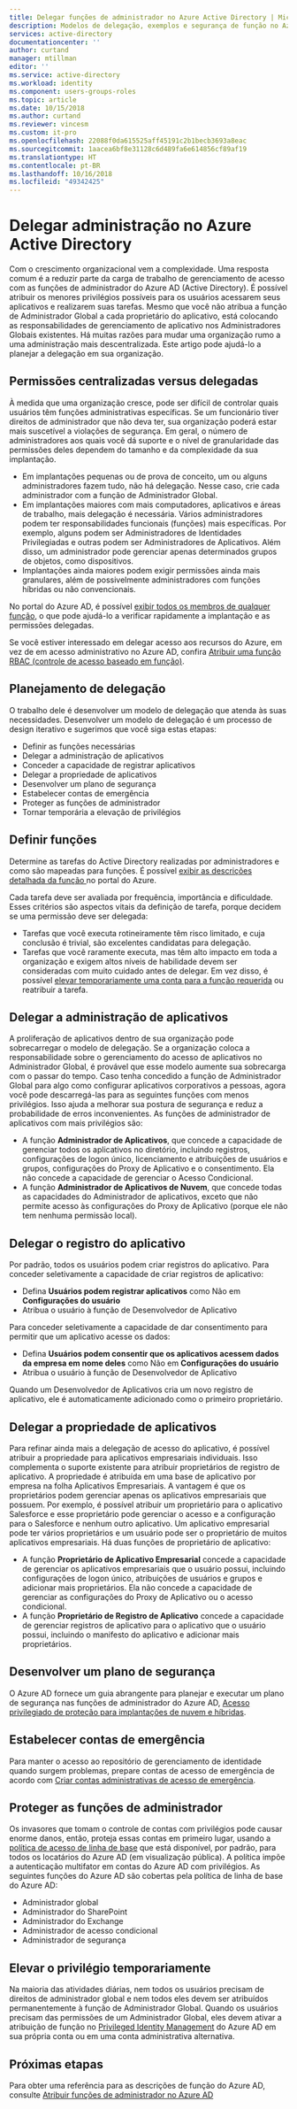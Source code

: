 ```yaml
---
title: Delegar funções de administrador no Azure Active Directory | Microsoft Docs
description: Modelos de delegação, exemplos e segurança de função no Azure Active Directory
services: active-directory
documentationcenter: ''
author: curtand
manager: mtillman
editor: ''
ms.service: active-directory
ms.workload: identity
ms.component: users-groups-roles
ms.topic: article
ms.date: 10/15/2018
ms.author: curtand
ms.reviewer: vincesm
ms.custom: it-pro
ms.openlocfilehash: 22088f0da615525aff45191c2b1becb3693a8eac
ms.sourcegitcommit: 1aacea6bf8e31128c6d489fa6e614856cf89af19
ms.translationtype: HT
ms.contentlocale: pt-BR
ms.lasthandoff: 10/16/2018
ms.locfileid: "49342425"
---
```

# <a name="delegate-administration-in-azure-active-directory"></a>Delegar administração no Azure Active Directory

Com o crescimento organizacional vem a complexidade. Uma resposta comum é a reduzir parte da carga de trabalho de gerenciamento de acesso com as funções de administrador do Azure AD (Active Directory). É possível atribuir os menores privilégios possíveis para os usuários acessarem seus aplicativos e realizarem suas tarefas. Mesmo que você não atribua a função de Administrador Global a cada proprietário do aplicativo, está colocando as responsabilidades de gerenciamento de aplicativo nos Administradores Globais existentes. Há muitas razões para mudar uma organização rumo a uma administração mais descentralizada. Este artigo pode ajudá-lo a planejar a delegação em sua organização.

<!--What about reporting? Who has which role and how do I audit?-->

## <a name="centralized-versus-delegated-permissions"></a>Permissões centralizadas versus delegadas

À medida que uma organização cresce, pode ser difícil de controlar quais usuários têm funções administrativas específicas. Se um funcionário tiver direitos de administrador que não deva ter, sua organização poderá estar mais suscetível a violações de segurança. Em geral, o número de administradores aos quais você dá suporte e o nível de granularidade das permissões deles dependem do tamanho e da complexidade da sua implantação.

* Em implantações pequenas ou de prova de conceito, um ou alguns administradores fazem tudo, não há delegação. Nesse caso, crie cada administrador com a função de Administrador Global.
* Em implantações maiores com mais computadores, aplicativos e áreas de trabalho, mais delegação é necessária. Vários administradores podem ter responsabilidades funcionais (funções) mais específicas. Por exemplo, alguns podem ser Administradores de Identidades Privilegiadas e outras podem ser Administradores de Aplicativos. Além disso, um administrador pode gerenciar apenas determinados grupos de objetos, como dispositivos.
* Implantações ainda maiores podem exigir permissões ainda mais granulares, além de possivelmente administradores com funções híbridas ou não convencionais.

No portal do Azure AD, é possível [exibir todos os membros de qualquer função](directory-manage-roles-portal.md), o que pode ajudá-lo a verificar rapidamente a implantação e as permissões delegadas.

Se você estiver interessado em delegar acesso aos recursos do Azure, em vez de em acesso administrativo no Azure AD, confira [Atribuir uma função RBAC (controle de acesso baseado em função)](../../role-based-access-control/role-assignments-portal.md).

## <a name="delegation-planning"></a>Planejamento de delegação

O trabalho dele é desenvolver um modelo de delegação que atenda às suas necessidades. Desenvolver um modelo de delegação é um processo de design iterativo e sugerimos que você siga estas etapas:

* Definir as funções necessárias
* Delegar a administração de aplicativos
* Conceder a capacidade de registrar aplicativos
* Delegar a propriedade de aplicativos
* Desenvolver um plano de segurança
* Estabelecer contas de emergência
* Proteger as funções de administrador
* Tornar temporária a elevação de privilégios

## <a name="define-roles"></a>Definir funções

Determine as tarefas do Active Directory realizadas por administradores e como são mapeadas para funções. É possível [exibir as descrições detalhada da função ](directory-manage-roles-portal.md) no portal do Azure.

Cada tarefa deve ser avaliada por frequência, importância e dificuldade. Esses critérios são aspectos vitais da definição de tarefa, porque decidem se uma permissão deve ser delegada:

* Tarefas que você executa rotineiramente têm risco limitado, e cuja conclusão é trivial, são excelentes candidatas para delegação.
* Tarefas que você raramente executa, mas têm alto impacto em toda a organização e exigem altos níveis de habilidade devem ser consideradas com muito cuidado antes de delegar. Em vez disso, é possível [elevar temporariamente uma conta para a função requerida](../active-directory-privileged-identity-management-configure.md) ou reatribuir a tarefa.

## <a name="delegate-app-administration"></a>Delegar a administração de aplicativos

A proliferação de aplicativos dentro de sua organização pode sobrecarregar o modelo de delegação. Se a organização coloca a responsabilidade sobre o gerenciamento do acesso de aplicativos no Administrador Global, é provável que esse modelo aumente sua sobrecarga com o passar do tempo. Caso tenha concedido a função de Administrador Global para algo como configurar aplicativos corporativos a pessoas, agora você pode descarregá-las para as seguintes funções com menos privilégios. Isso ajuda a melhorar sua postura de segurança e reduz a probabilidade de erros inconvenientes. As funções de administrador de aplicativos com mais privilégios são:

* A função **Administrador de Aplicativos**, que concede a capacidade de gerenciar todos os aplicativos no diretório, incluindo registros, configurações de logon único, licenciamento e atribuições de usuários e grupos, configurações do Proxy de Aplicativo e o consentimento. Ela não concede a capacidade de gerenciar o Acesso Condicional.
* A função **Administrador de Aplicativos de Nuvem**, que concede todas as capacidades do Administrador de aplicativos, exceto que não permite acesso às configurações do Proxy de Aplicativo (porque ele não tem nenhuma permissão local).

## <a name="delegate-app-registration"></a>Delegar o registro do aplicativo

Por padrão, todos os usuários podem criar registros do aplicativo. Para conceder seletivamente a capacidade de criar registros de aplicativo:

* Defina **Usuários podem registrar aplicativos** como Não em **Configurações do usuário**
* Atribua o usuário à função de Desenvolvedor de Aplicativo

Para conceder seletivamente a capacidade de dar consentimento para permitir que um aplicativo acesse os dados:

* Defina **Usuários podem consentir que os aplicativos acessem dados da empresa em nome deles** como Não em **Configurações do usuário**
* Atribua o usuário à função de Desenvolvedor de Aplicativo

Quando um Desenvolvedor de Aplicativos cria um novo registro de aplicativo, ele é automaticamente adicionado como o primeiro proprietário.

## <a name="delegate-app-ownership"></a>Delegar a propriedade de aplicativos

Para refinar ainda mais a delegação de acesso do aplicativo, é possível atribuir a propriedade para aplicativos empresariais individuais. Isso complementa o suporte existente para atribuir proprietários de registro de aplicativo. A propriedade é atribuída em uma base de aplicativo por empresa na folha Aplicativos Empresariais. A vantagem é que os proprietários podem gerenciar apenas os aplicativos empresariais que possuem. Por exemplo, é possível atribuir um proprietário para o aplicativo Salesforce e esse proprietário pode gerenciar o acesso e a configuração para o Salesforce e nenhum outro aplicativo. Um aplicativo empresarial pode ter vários proprietários e um usuário pode ser o proprietário de muitos aplicativos empresariais. Há duas funções de proprietário de aplicativo:

* A função **Proprietário de Aplicativo Empresarial** concede a capacidade de gerenciar os aplicativos empresariais que o usuário possui, incluindo configurações de logon único, atribuições de usuários e grupos e adicionar mais proprietários. Ela não concede a capacidade de gerenciar as configurações do Proxy de Aplicativo ou o acesso condicional.
* A função **Proprietário de Registro de Aplicativo** concede a capacidade de gerenciar registros de aplicativo para o aplicativo que o usuário possui, incluindo o manifesto do aplicativo e adicionar mais proprietários.

## <a name="develop-a-security-plan"></a>Desenvolver um plano de segurança

O Azure AD fornece um guia abrangente para planejar e executar um plano de segurança nas funções de administrador do Azure AD, [Acesso privilegiado de proteção para implantações de nuvem e híbridas](directory-admin-roles-secure.md).

## <a name="establish-emergency-accounts"></a>Estabelecer contas de emergência

Para manter o acesso ao repositório de gerenciamento de identidade quando surgem problemas, prepare contas de acesso de emergência de acordo com [Criar contas administrativas de acesso de emergência](directory-emergency-access.md).

## <a name="secure-your-administrator-roles"></a>Proteger as funções de administrador

Os invasores que tomam o controle de contas com privilégios pode causar enorme danos, então, proteja essas contas em primeiro lugar, usando a [política de acesso de linha de base](https://cloudblogs.microsoft.com/enterprisemobility/2018/06/22/baseline-security-policy-for-azure-ad-admin-accounts-in-public-preview/) que está disponível, por padrão, para todos os locatários do Azure AD (em visualização pública). A política impõe a autenticação multifator em contas do Azure AD com privilégios. As seguintes funções do Azure AD são cobertas pela política de linha de base do Azure AD:

* Administrador global
* Administrador do SharePoint
* Administrador do Exchange
* Administrador de acesso condicional
* Administrador de segurança

## <a name="elevate-privilege-temporarily"></a>Elevar o privilégio temporariamente

Na maioria das atividades diárias, nem todos os usuários precisam de direitos de administrador global e nem todos eles devem ser atribuídos permanentemente à função de Administrador Global. Quando os usuários precisam das permissões de um Administrador Global, eles devem ativar a atribuição de função no [Privileged Identity Management](../active-directory-privileged-identity-management-configure.md) do Azure AD em sua própria conta ou em uma conta administrativa alternativa.

## <a name="next-steps"></a>Próximas etapas

Para obter uma referência para as descrições de função do Azure AD, consulte [Atribuir funções de administrador no Azure AD](directory-assign-admin-roles.md)